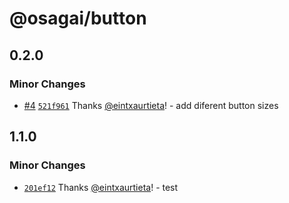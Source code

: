 # @osagai/button

## 0.2.0

### Minor Changes

- [#4](https://github.com/gizaki/osagai/pull/4)
  [`521f961`](https://github.com/gizaki/osagai/commit/521f9618a5c4a345b4f3981ac1d7c677affd7724)
  Thanks [@eintxaurtieta](https://github.com/eintxaurtieta)! - add diferent
  button sizes

## 1.1.0

### Minor Changes

- [`201ef12`](https://github.com/gizaki/osagai/commit/201ef12b477d0ba46807578a6aea6604eb22da34)
  Thanks [@eintxaurtieta](https://github.com/eintxaurtieta)! - test
